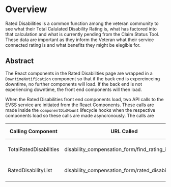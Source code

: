 # Overview

Rated Disabilities is a common function among the veteran community to see what their Total Calulated Disability Rating is, what has factored into that calculation and what is currently pending from the Claim Status Tool. These data are important as they inform the Veteran what their service connected rating is and what benefits they might be elegible for.

## Abstract

The React components in the Rated Disabilities page are wrapped in a `DowntimeNotification` component so that if the back end is expereinceing downtime, no further components will load. If the back end is not experiencing downtime, the front end components will then load.

When the Rated Disabilities front end components load, two API calls to the EVSS service are initiated from the React Components. These calls are made inside the `componentDidMount` lifecycle hooks when the respective components load so these calls are made asyncronously. The calls are

| Calling Component | URL Called | Data returned |
| --------------------|------------|------------------|
| TotalRatedDisabilities | disability_compensation_form/find_rating_info_pid | Total Disability Rating |
| RatedDisabilityList | disability_compensation_form/rated_disabilities | Individual Disability Ratings |

